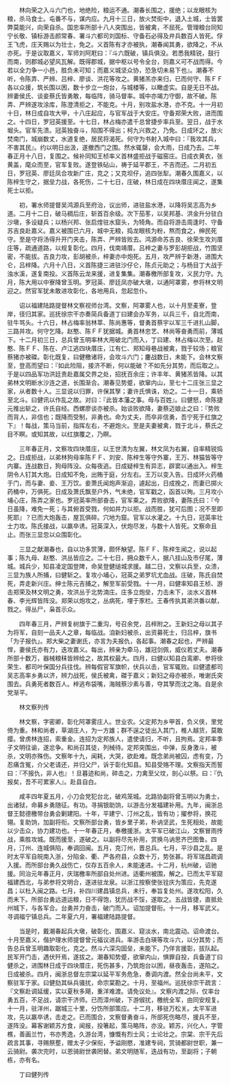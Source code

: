 <!-- { "loadSidebar": true } -->
　　林向荣之入斗六门也，地绝险，粮运不通。潮春长围之，援绝；以龙眼核为粮，杀马食士。屯番不与，谋内应。九月十三日，放火焚街中，退入土城，士皆罢弊莫能兴，向荣自杀。国忠率所部十八人突围出，皆被禽，不屈死。管理粮台同知宁长敬、镇标游击颜常春、署斗六都司刘国标、守备石必得及弁兵数百人皆死。俘王飞虎，庄天赐以为壮士，免之。义首陈有才亦被执，潮春闻其勇，欲降之，不从亦死。于是议取嘉义，军师刘阿屘曰：『斗六既破，镇兵俱没。若悉我精锐，鼓行而南，则郡城必望风瓦解。既得郡城，据中枢以号令全台，则嘉义可不战而得。今若以全力争一小邑，胜负未可知；而嘉义城坚众协，恐急切未易下也』。潮春不听，令陈弄、严辨、吕梓、廖谈、洪花等攻之。黄猪羔亦来归，已而何守、陈ＦＦ各以众援，筑长围以困，数十步立一炮台，与城楼等，以瞰虚实。自是无日不战。辨妻侯氏、谈妾蔡氏皆勇敢，每临阵，骑马督率。城中亦竭力守御，故不破。陈弄、严辨遂攻涂库，陈澄清拒之，不能克。十月，别攻盐水港，亦不克。十一月初十日，林日成自攻大甲，十八庄起应，与官军战于大安庄。守备郑荣大败，进而围之。十四日，罗冠英援至。十七日，林占梅亦遣千总曾捷步率兵至。翌日，战于水堀头。官军先溃。冠英独奋斗，陷围不得出；柯九兴救之，乃免。日成环之，放火焚南门，城崩数丈，水道复绝，居民将渴死。何守为书射入城中曰：『我攻其兵，不害其民』。约以明日出汲，遂撤西门之围。然水辄罄，会大雨，日成乃去。二年春正月十八日，复围之。候补同知王桢率义首林盛拒战于磁窑庄。日成衣黄衣，张黄盖，麾众而至，官军复败。遂登铁砧山，祷于延平郡王，不吉而还。二月初五日，罗冠英、廖廷凤合攻新广庄，克之；又克坝仔，追四张犁。潮春久围嘉义，以陈梓生守之，据垒力战，各死伤，二十七日，庄破，林日成在四块厝庄闻之，遂集死士以拒。

　　初，署水师提督吴鸿源兵至府治，议出师，进驻盐水港，以降将吴志高为乡道。二月十二日，破马稠后庄，斩首百余级。次下茄苳，以吴邦基、洪金升分驻白沙墩，多设疑兵；以杨兴邦、张启煃驻水窟头，为犄角。而自将游击周逢时、守备苏吉良赴嘉义。嘉义被围已六月，城中无粮，捣龙眼核为粉，熬而食之，绅民死守。至是守将汤得升开门夹击，陈弄、严辨皆败去。鸿源命苏吉良、徐荣生攻刘厝庄等，疏通道路，以规复彰化。四月，伐南靖厝。吕梓之妻与罗彭胡拒战，竹围坚密，不能拔。吉良力攻，彭胡被杀，梓妻亦中炮死。五月，攻严辨于新港，进围大仑，吕梓降。六月十八日，义首陈捷三进驻沙仔仑，陈贞元助之；与杨目丁大战于浊水溪，遂复南投。义首陈云龙来援，进复集集。潮春檄所部复攻，义民力守。九月，陈大用以中寮降曾玉明。罗冠英、廖廷凤亦破大墩，以通阿罩雾，参将林文明迎之。然官军犹未敢进攻彰化，各地用兵，忽起忽仆。

　　诏以福建陆路提督林文察视师台湾。文察，阿罩雾人也，以十月至麦寮，登岸，径归其家。巡抚徐宗干亦奏简兵备道丁曰建会办军务，以兵三千，自北而南，驻牛骂头。十六日，林占梅率翁林萃、陈尚惠等，督勇首蔡宇以军三千进扎山脚，三路并攻。何守乞降。赵憨、陈ＦＦ犹据城。勇首林忠艺、林尚等奋勇而前，薄城下。十二月初三日，总兵曾玉明率林大用破北门而入，丁曰建、林占梅以次至。赵憨、陈ＦＦ、陈在、卢江逃四块厝庄，江有仁、郑知母巷战被禽，戮于较场；粮官蔡猪亦被磔。彰化既复，曰健檄诸将，会攻斗六门；鏖战数日，未能下。会林文察至，登高而望曰：『如此险阻，接济不断，何以能破？不如先分其势，而后取之』。于是以四品军功洪廷贵赴嘉属交界之处，招抚百余庄；许丰年、黄猪羔皆降。以其弟林文明断水沙连之道，长围渐合。潮春见势蹙，欲窜内山，至七十二庄张三显之家，从者数十人。三显说以归罪，许保其孥；妻许氏惧诛，劝之。二十一日，乘轿至北斗。曰健讯以作乱之故。对曰：『此皆本藩之事。毋与百姓』。曰健怒，命陈捷元推出斩之，许氏自经。西螺廖谈亦被杀。始谈败欲降，妻蔡迈娘止之曰：『势败而背人，非信也；既降而受制，非勇也。命为丈夫，而卒非信勇，吾宁死于红旗之下』！每战，策马当前，指挥左右，不避炮火。至是夫妻被禽，戮于北斗，蔡氏之目不瞑。或知其故，以红旗覆之，乃瞑。

　　三年春正月，文察攻四块厝庄，以王世清为左翼，林文凤为右翼，自率精锐捣之。日成拒战，以弟林狗母率陈ＦＦ、刘安、陈梓生等守外寨，王万、林猫皆等守内寨。连战数日，狗母阵没。众每夜逃。日成疑梓生有异志，辟窦以通出入。梓生阴令人钉其大炮。日成知不免，出贿于庭，分左右。王万以变入告。日成环火药桶于门，而与妻、妾、王万饮。妾萧氏闻炮声渐迫，遽起出，日成挽之，而妻已掷火药桶中，万俱死。日成及萧氏飘至户外，气未绝，官军戳之，函首以殉。三月攻小埔心庄，陈弄之家也。罗冠英率所部奋击，官军乘之。弄败欲降，妻陈氏曰：『今日虽降，难免一死；与其俯首受戮，何如并力以拒。战而胜，犹可后图；况不至即死耶』？已而大炮轰击，屋瓦俱碎。穴地为窟。官军以水灌之。十九日，冠英率壮士力攻。陈氏接战，以羸卒诱。冠英深入，伏炮尽发，与数十人皆死。文察命且止。而张三显忽以众围彰化。

　　三显之献潮春也，自以功多赏薄，颇怀觖望。陈ＦＦ、陈梓生闻之，说以起事；陈九母、赵憨、洪丛皆应之。二十七日，拥众数千人，据八挂山及市仔尾，薄城。城兵少，知县凌定国登陴，命吴登健缒城求援。越二日，文察以兵至，众溃，三显为族人所捕，曰健斩之。复攻小埔心，冠英之弟罗坑尤血战。庄破，陈氏自焚死，弄走新兴庄。绅士陈元吉捕之，解至军前受戮。十一月，曰健率知县王桢、游击郑荣及林文明之勇，攻洪丛于北势湳庄。庄多立炮垒，力击未下，淡水义首林春、李光辉皆阵没。郑荣以炮攻之，丛病死，埋于豕栏。王春传执其弟洪番以献，戮之。得丛尸，枭首示众。

　　四年春三月，严辨复树旗于二重沟，号召余党，吕梓附之。王新妇之母以其子为将军，自刻一品夫人之章，每临战。洎新妇被杀，出资募死士，归吕梓，旗书「为子报仇」。郑大柴之妻谢氏，亦言为夫报仇，各起事。潮春之起也，严辨最悍，妻侯氏亦有力，迭攻嘉义。每出，辨亲为牵马，雄冠剑佩，威仪若丈夫。潮春所部十数万，器械粮秣皆辨给之，故其权最大。四月，曰健以知县白鸾卿、参将徐荣生、都司叶保国分兵往伐。辨每假官军旗帜，伏兵以击，官军辄败。曰健遣都司吴志高率乡勇以济，辨力战死，侯氏被禽，磔于嘉义；新妇之母亦被杀，唯谢氏突围去。兵勇死者数百人。梓逃布袋嘴，海贼蔡沙素与善，夺其孥而沈之海。自是余党渐平。

　　林文察列传

　　林文察，字密卿，彰化阿罩雾庄人。世业农。父定邦为乡甲首，负义侠，里党倚为重。林和尚者，草湖庄人，为一方雄；群不逞之徒出入其门，椎人越货，莫敢撄。曾虏林连招，索重金。连招为定邦族人，遣使请归，不听，且拘焉。定邦率季子文明往谕，遂忿争。和尚召其徒，列械待。定邦突围出，中弹，反身激斗，被杀，文明亦殊伤。文察年十九，闻耗，大哭，欲赴难。既念弟尚被囚，虑有变，乃忍痛含冤，介父老请还，并归父尸，诉于彰化知县。知县受赂不理。文察指天而誓曰：『不报仇，非人也』！旦暮迹和尚，碎击之，力禽至父坟，剖心以祭。曰：『仇报矣，吾不可累家人』。赴县自白。

　　咸丰四年夏五月，小刀会党犯台北，破鸡笼城。北路协副将曾玉明以为勇士，出诸狱，命募乡勇随征。有功。寻捐银助饷，以游击分发福建补用。九年，闽浙总督王懿德檄带台勇会剿建阳。十年，平建宁、汀州之乱，皆有功；擢参将，换花翎。复助饷，加副将衔。文察所部台勇，皆乡里子弟，朴讷坚武，生死相处，故能以少击众，协力建功也。十一年春正月，奉檄援浙。太平军已破江山，文察冒雨抟战，乘胜攻城。既而援至，遂破之。以副将尽先补用，赏换乌讷思齐巴图鲁。四月，汀州、连城俱陷，奉调回闽。五月，克汀州，晋总兵。七月，平沙县之乱。是时太平军自皖南入浙，分陷金、衢、严各府县，众数十万，势张甚。将军瑞昌疏调入援。而所部台勇久战伤亡，仅存五百余人，未能速进。十二月，杭州破，诏驰援。同治元年春正月，庆瑞檄率所部自处州进。适衢州被围，解之。已而太平军窥福建西北，与弟参将文明合，遂进驻龙泉。以浙江按察使张铨庆为策应，先克遂昌；以杜入闽之路。七月，补四川建昌镇总兵，未行，奉旨复处州。遂攻松阳，久而未下。所部台勇远道运粮，日不得饱，犹历战不馁，遂取之。五战皆捷，直抵处州城下，与各军合。台勇并力奋击，破门而入。诏加提督衔。十一月，移军武义。寻调福宁镇总兵。二年夏六月，署福建陆路提督。

　　当是时，戴潮春起兵大墩，破彰化、围嘉义、窥淡水，南北震动。诏命渡台。十月至嘉义，偕护理水师提督曾元福议进兵。率游击白瑛等攻斗六，以分其势；而告总兵曾玉明趣取彰化，克之。然斗六深沟固垒，未能下。乃佯言援彰，拔队起。民军开门击，遇伏歼焉，遂拔之。潮春知势蹙，欲窜内山，惧罪自投，兵备道丁曰健杀之，进围林日成于四块厝庄，死伤甚多，乃筑炮台以困，昼夜轰击，遂陷之。日成被杀。四月，闽浙总督左宗棠以延平军务危急，奏调内渡。然全台尚未平，文察驻军于家。曰健劾其纵兵骚扰，命宗棠勘之。十月，至福州。巡抚徐宗干疏言：『文察赴调延缓，实以夏秋多飓，重洋难渡。请免议处』。文察内渡之际，仅率台勇五百，不足战，请宗干济师。已而漳州破，下游俶扰，檄统全军，由同安规复。十一月，驻洋州，踞城三十里，分饬所部策应。十二月，移驻万松关。太平军进攻，先以羸卒诱，击走之。已而围合，文察督勇奋斗，所部死伤略尽，援兵不至，遂阵没。幕客谢颖苏方食，闻报，投箸起，策马略阵，亦没。颖苏，兴化人，字管樵，善画兰竹，书亦秀逸，久游台湾，慷慨有烈士风；士论壮之。宗棠、宗干先后疏言其事，寻赐祭塟，赠太子少保衔，予谥刚愍，准建专祠，赏骑都尉世职，兼一云骑尉。袭次完时，以恩骑尉世袭罔替。弟文明随军，迭战有功，至副将；子朝栋，亦有名。

　　丁曰健列传

